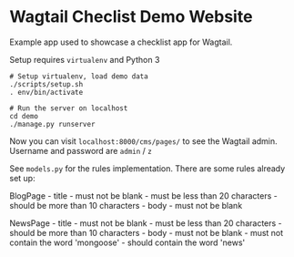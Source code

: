 # Wagtail Checlist Demo Website

Example app used to showcase a checklist app for Wagtail.

Setup requires `virtualenv` and Python 3

```
# Setup virtualenv, load demo data
./scripts/setup.sh
. env/bin/activate

# Run the server on localhost
cd demo
./manage.py runserver
```

Now you can visit `localhost:8000/cms/pages/` to see the Wagtail admin. Username and password are `admin` / `z`

See `models.py` for the rules implementation. There are some rules already set up:

BlogPage
    - title
        - must not be blank
        - must be less than 20 characters
        - should be more than 10 characters
    - body
        - must not be blank
        
NewsPage
    - title
        - must not be blank
        - must be less than 20 characters
        - should be more than 10 characters
    - body
        - must not be blank
        - must not contain the word 'mongoose'
        - should contain the word 'news'
